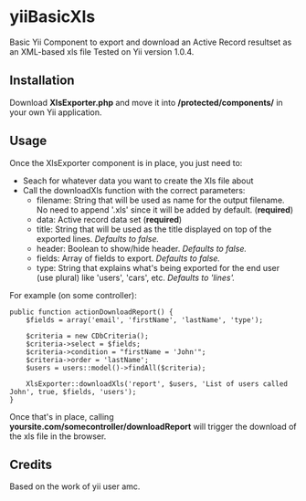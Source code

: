 # yiiBasicXls
Basic Yii Component to export and download an Active Record resultset as an XML-based xls file
Tested on Yii version 1.0.4.

## Installation
Download **XlsExporter.php** and move it into **/protected/components/** in your own Yii application.

## Usage
Once the XlsExporter component is in place, you just need to:
+ Seach for whatever data you want to create the Xls file about
+ Call the downloadXls function with the correct parameters:
  + filename: String that will be used as name for the output filename. No need to append '.xls' since it will be added by default. (**required**)
  + data: Active record data set (**required**)
  + title: String that will be used as the title displayed on top of the exported lines. *Defaults to false.*
  + header: Boolean to show/hide header. *Defaults to false.*
  + fields: Array of fields to export. *Defaults to false.*
  + type: String that explains what's being exported for the end user (use plural) like 'users', 'cars', etc. *Defaults to 'lines'.*

For example (on some controller):
```
public function actionDownloadReport() {
	$fields = array('email', 'firstName', 'lastName', 'type');

	$criteria = new CDbCriteria();
	$criteria->select = $fields;
	$criteria->condition = "firstName = 'John'";
	$criteria->order = 'lastName';
	$users = users::model()->findAll($criteria);

	XlsExporter::downloadXls('report', $users, 'List of users called John', true, $fields, 'users');
}
```
Once that's in place, calling **yoursite.com/somecontroller/downloadReport** will trigger the download of the xls file in the browser.

## Credits
Based on the work of yii user amc.